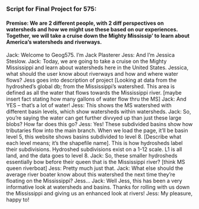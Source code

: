 ### Script for Final Project for 575:

#### Premise: We are 2 different people, with 2 diff perspectives on watersheds and how we might use these based on our experiences. Together, we will take a cruise down the Mighty Mississip’ to learn about America’s watersheds and riverways.

Jack: Welcome to Geog575. I’m Jack Plasterer
Jess: And I’m Jessica Steslow. 
Jack: Today, we are going to take a cruise on the Mighty Mississippi and learn about watersheds here in the United States. Jessica, what should the user know about riverways and how and where water flows?
Jess goes into description of project [Looking at data from the hydroshed’s global db; from the Mississippi’s watershed. This area is defined as all the water that flows towards the Mississippi river. [maybe insert fact stating how many gallons of water flow thru the MS]
Jack: And YES – that’s a lot of water!
Jess: This shows the MS watershed with different basin levels, which show watersheds within watersheds.
Jack: So, you’re saying the water can get further divvyed up than just these large blobs? How far does this go?
Jess: Yes! These subdivided basins show how tributaries flow into the main branch. When we load the page, it’ll be basin level 5, this website shows basins subdivided to level 8. [Describe what each level means; it’s the shapefile name]. This is how hydrosheds label their subdivisions. Hydroshed subdivisions exist on a 1-12 scale. L1 is all land, and the data goes to level 8.
Jack: So, these smaller hydrosheds essentially bow before their queen that is the Mississippi river? [think MS queen riverboat]
Jess: Pretty much just that. 
Jack: What else should the average river boater know about this watershed the next time they’re floating on the Mississippi?
Jess…
Jack: Well Jess, this has been a very informative look at watersheds and basins. Thanks for rolling with us down the Mississippi and giving us an enhanced look at rivers!
Jess: My pleasure, happy to!
